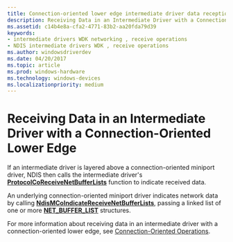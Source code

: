 ```yaml
---
title: Connection-oriented lower edge intermediate driver data reception
description: Receiving Data in an Intermediate Driver with a Connection-Oriented Lower Edge
ms.assetid: c14b4e8a-cfa2-4771-83b2-aa20fda79d39
keywords:
- intermediate drivers WDK networking , receive operations
- NDIS intermediate drivers WDK , receive operations
ms.author: windowsdriverdev
ms.date: 04/20/2017
ms.topic: article
ms.prod: windows-hardware
ms.technology: windows-devices
ms.localizationpriority: medium
---
```


# Receiving Data in an Intermediate Driver with a Connection-Oriented Lower Edge





If an intermediate driver is layered above a connection-oriented miniport driver, NDIS then calls the intermediate driver's [**ProtocolCoReceiveNetBufferLists**](https://msdn.microsoft.com/library/windows/hardware/ff570256) function to indicate received data.

An underlying connection-oriented miniport driver indicates network data by calling [**NdisMCoIndicateReceiveNetBufferLists**](https://msdn.microsoft.com/library/windows/hardware/ff563561), passing a linked list of one or more [**NET\_BUFFER\_LIST**](https://msdn.microsoft.com/library/windows/hardware/ff568388) structures.

For more information about receiving data in an intermediate driver with a connection-oriented lower edge, see [Connection-Oriented Operations](connection-oriented-operations.md).

 

 





